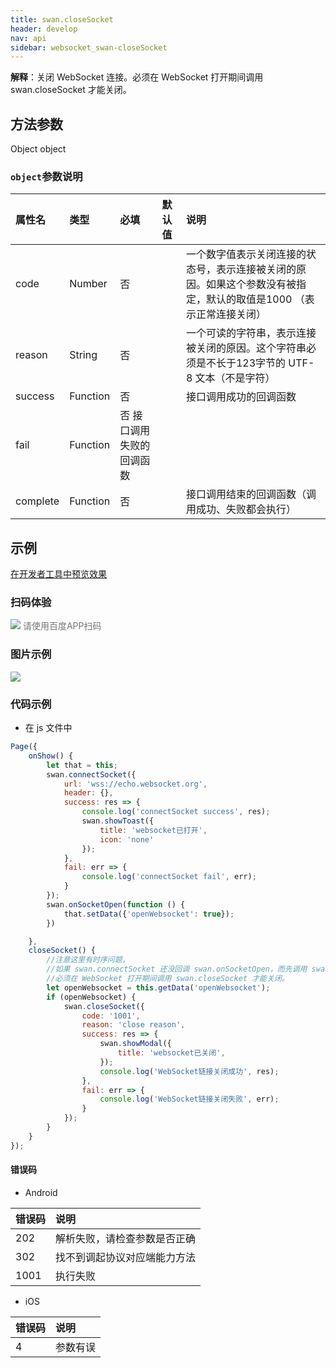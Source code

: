 ```yaml
---
title: swan.closeSocket
header: develop
nav: api
sidebar: websocket_swan-closeSocket
---
```




**解释**：关闭 WebSocket 连接。必须在 WebSocket 打开期间调用 swan.closeSocket 才能关闭。

 
## 方法参数

Object object

### `object`参数说明  

|属性名 |类型  |必填 | 默认值 |说明|
|:---- |:---- |:---- |:----|:----|
|code| Number | 否 | | 一个数字值表示关闭连接的状态号，表示连接被关闭的原因。如果这个参数没有被指定，默认的取值是1000 （表示正常连接关闭）|
|reason| String | 否 | |一个可读的字符串，表示连接被关闭的原因。这个字符串必须是不长于123字节的 UTF-8 文本（不是字符）|
|success   |Function  |  否  | | 接口调用成功的回调函数 |
|fail  |Function  |  否 接口调用失败的回调函数|
|complete   | Function   | 否 | |  接口调用结束的回调函数（调用成功、失败都会执行）|

## 示例

<a href="swanide://fragment/a5a74d0efd59156c0af2bfcbe0882e471573402421510" title="在开发者工具中预览效果" target="_self">在开发者工具中预览效果</a>

### 扫码体验

<div class='scan-code-container'>
    <img src="https://b.bdstatic.com/miniapp/assets/images/doc_demo/closeSocket.png" class="demo-qrcode-image" />
    <font color=#777 12px>请使用百度APP扫码</font>
</div>

###  图片示例  

<div class="m-doc-custom-examples">
    <div class="m-doc-custom-examples-correct">
        <img src="https://b.bdstatic.com/miniapp/image/closeSocket.gif">
    </div>
    <div class="m-doc-custom-examples-correct">
        <img src=" ">
    </div>
    <div class="m-doc-custom-examples-correct">
        <img src=" ">
    </div>     
</div>

### 代码示例 



* 在 js 文件中

```js
Page({
    onShow() {
        let that = this;
        swan.connectSocket({
            url: 'wss://echo.websocket.org',
            header: {},
            success: res => {
                console.log('connectSocket success', res);
                swan.showToast({
                    title: 'websocket已打开',
                    icon: 'none'
                });
            },
            fail: err => {
                console.log('connectSocket fail', err);
            }
        });
        swan.onSocketOpen(function () {
            that.setData({'openWebsocket': true});
        })

    },
    closeSocket() {
        //注意这里有时序问题，
        //如果 swan.connectSocket 还没回调 swan.onSocketOpen，而先调用 swan.closeSocket，那么就做不到关闭 WebSocket 的目的。
        //必须在 WebSocket 打开期间调用 swan.closeSocket 才能关闭。
        let openWebsocket = this.getData('openWebsocket');
        if (openWebsocket) {
            swan.closeSocket({
                code: '1001',
                reason: 'close reason',
                success: res => {
                    swan.showModal({
                        title: 'websocket已关闭',
                    });
                    console.log('WebSocket链接关闭成功', res);
                },
                fail: err => {
                    console.log('WebSocket链接关闭失败', err);
                }
            });
        }
    }
});
```

 
#### 错误码

* Android

|错误码|说明|
|:--|:--|
|202|解析失败，请检查参数是否正确  |
|302|找不到调起协议对应端能力方法|
|1001|执行失败|

* iOS

|错误码|说明|
|:--|:--|
|4|参数有误   |

